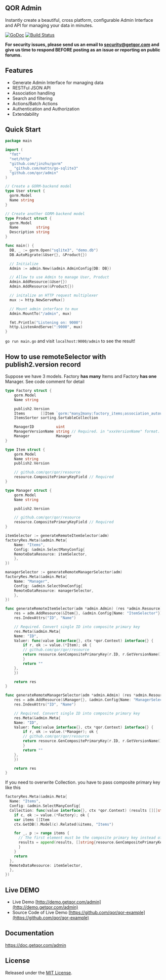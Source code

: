 ## QOR Admin

Instantly create a beautiful, cross platform, configurable Admin Interface and API for managing your data in minutes.

[![GoDoc](https://godoc.org/github.com/qor/admin?status.svg)](https://godoc.org/github.com/qor/admin)
[![Build Status](https://travis-ci.com/qor/admin.svg?branch=master)](https://travis-ci.com/qor/admin)

**For security issues, please send us an email to security@getqor.com and give us time to respond BEFORE posting as an issue or reporting on public forums.**

## Features

- Generate Admin Interface for managing data
- RESTFul JSON API
- Association handling
- Search and filtering
- Actions/Batch Actions
- Authentication and Authorization
- Extendability

## Quick Start

```go
package main

import (
  "fmt"
  "net/http"
  "github.com/jinzhu/gorm"
  _ "github.com/mattn/go-sqlite3"
  "github.com/qor/admin"
)

// Create a GORM-backend model
type User struct {
  gorm.Model
  Name string
}

// Create another GORM-backend model
type Product struct {
  gorm.Model
  Name        string
  Description string
}

func main() {
  DB, _ := gorm.Open("sqlite3", "demo.db")
  DB.AutoMigrate(&User{}, &Product{})

  // Initialize
  Admin := admin.New(&admin.AdminConfig{DB: DB})

  // Allow to use Admin to manage User, Product
  Admin.AddResource(&User{})
  Admin.AddResource(&Product{})

  // initalize an HTTP request multiplexer
  mux := http.NewServeMux()

  // Mount admin interface to mux
  Admin.MountTo("/admin", mux)

  fmt.Println("Listening on: 9000")
  http.ListenAndServe(":9000", mux)
}
```

`go run main.go` and visit `localhost:9000/admin` to see the result!

## How to use remoteSelector with publish2.version record
Suppose we have 3 models. Factory **has many** Items and Factory **has one** Manager. See code comment for detail

```go
type Factory struct {
	gorm.Model
	Name string

	publish2.Version
	Items       []Item `gorm:"many2many:factory_items;association_autoupdate:false"`
	ItemsSorter sorting.SortableCollection

	ManagerID          uint
	ManagerVersionName string // Required. in "xxxVersionName" format.
	Manager            Manager
}

type Item struct {
	gorm.Model
	Name string
	publish2.Version

	// github.com/qor/qor/resource
	resource.CompositePrimaryKeyField // Required
}

type Manager struct {
	gorm.Model
	Name string

	publish2.Version

	// github.com/qor/qor/resource
	resource.CompositePrimaryKeyField // Required
}

itemSelector := generateRemoteItemSelector(adm)
factoryRes.Meta(&admin.Meta{
	Name: "Items",
	Config: &admin.SelectManyConfig{
	RemoteDataResource: itemSelector,
	},
})

managerSelector := generateRemoteManagerSelector(adm)
factoryRes.Meta(&admin.Meta{
	Name: "Manager",
	Config: &admin.SelectOneConfig{
	RemoteDataResource: managerSelector,
	},
})

func generateRemoteItemSelector(adm *admin.Admin) (res *admin.Resource) {
	res = adm.AddResource(&Item{}, &admin.Config{Name: "ItemSelector"})
	res.IndexAttrs("ID", "Name")

	// Required. Convert single ID into composite primary key
	res.Meta(&admin.Meta{
	Name: "ID",
	Valuer: func(value interface{}, ctx *qor.Context) interface{} {
		if r, ok := value.(*Item); ok {
		// github.com/qor/qor/resource
		return resource.GenCompositePrimaryKey(r.ID, r.GetVersionName())
		}
		return ""
	},
	})

	return res
}

func generateRemoteManagerSelector(adm *admin.Admin) (res *admin.Resource) {
	res = adm.AddResource(&Manager{}, &admin.Config{Name: "ManagerSelector"})
	res.IndexAttrs("ID", "Name")

	// Required. Convert single ID into composite primary key
	res.Meta(&admin.Meta{
	Name: "ID",
	Valuer: func(value interface{}, ctx *qor.Context) interface{} {
		if r, ok := value.(*Manager); ok {
		// github.com/qor/qor/resource
		return resource.GenCompositePrimaryKey(r.ID, r.GetVersionName())
		}
		return ""
	},
	})

	return res
}

```

If you need to overwrite Collection. you have to pass composite primary key like this

```go
factoryRes.Meta(&admin.Meta{
  Name: "Items",
  Config: &admin.SelectManyConfig{
  Collection: func(value interface{}, ctx *qor.Context) (results [][]string) {
    if c, ok := value.(*Factory); ok {
    var items []Item
    ctx.GetDB().Model(c).Related(&items, "Items")

    for _, p := range items {
      // The first element must be the composite primary key instead of ID
      results = append(results, []string{resource.GenCompositePrimaryKey(p.ID, p.GetVersionName()), p.Name})
      }
    }
    return
  },
  RemoteDataResource: itemSelector,
  },
})
```


## Live DEMO

* Live Demo [http://demo.getqor.com/admin](http://demo.getqor.com/admin)
* Source Code of Live Demo [https://github.com/qor/qor-example](https://github.com/qor/qor-example)

## Documentation

<https://doc.getqor.com/admin>

## License

Released under the [MIT License](http://opensource.org/licenses/MIT).
